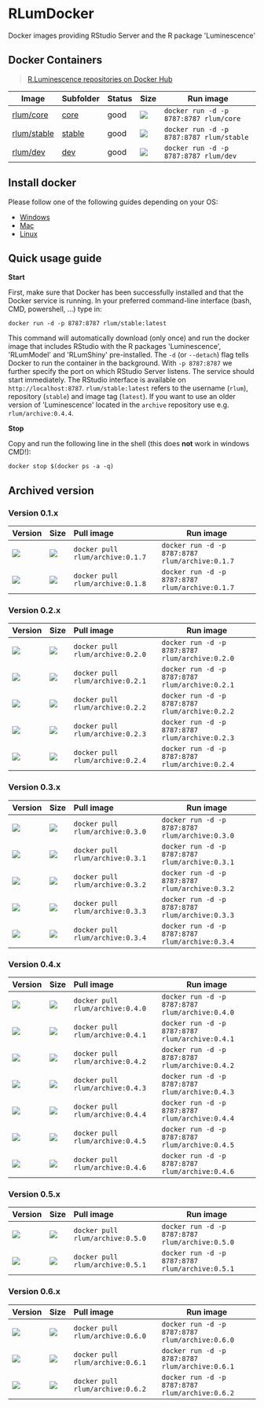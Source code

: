# RLumDocker
Docker images providing RStudio Server and the R package 'Luminescence'

## Docker Containers

> [R.Luminescence repositories on Docker Hub](https://hub.docker.com/u/rlum/)

Image      | Subfolder | Status | Size | Run image
-----------|--------|--------|------|----------
[rlum/core](https://hub.docker.com/r/rlum/core/)  | [core](https://github.com/R-Lum/RLumDocker/tree/master/core)   | good   | [![](https://images.microbadger.com/badges/image/rlum/core.svg)](https://microbadger.com/images/rlum/core) | `docker run -d -p 8787:8787 rlum/core`
[rlum/stable](https://hub.docker.com/r/rlum/stable/)| [stable](https://github.com/R-Lum/RLumDocker/tree/master/stable) | good   | [![](https://images.microbadger.com/badges/image/rlum/stable.svg)](https://microbadger.com/images/rlum/stable) | `docker run -d -p 8787:8787 rlum/stable`
[rlum/dev](https://hub.docker.com/r/rlum/dev/)   | [dev](https://github.com/R-Lum/RLumDocker/tree/master/dev)    | good   | [![](https://images.microbadger.com/badges/image/rlum/dev.svg)](https://microbadger.com/images/rlum/dev) | `docker run -d -p 8787:8787 rlum/dev`

## Install docker

Please follow one of the following guides depending on your OS:

* [Windows](https://docs.docker.com/docker-for-windows/)
* [Mac](https://docs.docker.com/docker-for-mac/)
* [Linux](https://docs.docker.com/engine/installation/linux/)

## Quick usage guide

**Start**

First, make sure that Docker has been successfully installed and that the Docker service is running. In your preferred command-line interface (bash, CMD, powershell, ...) type in:

```
docker run -d -p 8787:8787 rlum/stable:latest
```

This command will automatically download (only once) and run the docker image that includes RStudio with the R packages 'Luminescence', 'RLumModel' and 'RLumShiny' pre-installed. The `-d` (or `--detach`) flag tells Docker to run the container in the background. With `-p 8787:8787` we further specify the port on which RStudio Server listens. The service should start immediately. The RStudio interface is available on `http://localhost:8787`. `rlum/stable:latest` refers to the username (`rlum`), repository (`stable`) and image tag (`latest`). If you want to use an older version of 'Luminescence' located in the `archive` repository use e.g. `rlum/archive:0.4.4`.

**Stop**

Copy and run the following line in the shell (this does **not** work in windows CMD!):

```
docker stop $(docker ps -a -q)
```

## Archived version

### Version 0.1.x

Version  | Size  | Pull image | Run image
:--------|:------|:-----------|----------
[![](https://images.microbadger.com/badges/version/rlum/archive:0.1.7.svg)](https://microbadger.com/images/rlum/archive:0.1.7) | [![](https://images.microbadger.com/badges/image/rlum/archive:0.1.7.svg)](https://microbadger.com/images/rlum/archive:0.1.7) | `docker pull rlum/archive:0.1.7` | `docker run -d -p 8787:8787 rlum/archive:0.1.7`
[![](https://images.microbadger.com/badges/version/rlum/archive:0.1.8.svg)](https://microbadger.com/images/rlum/archive:0.1.8) | [![](https://images.microbadger.com/badges/image/rlum/archive:0.1.8.svg)](https://microbadger.com/images/rlum/archive:0.1.8) | `docker pull rlum/archive:0.1.8` | `docker run -d -p 8787:8787 rlum/archive:0.1.7`

### Version 0.2.x

Version  | Size  | Pull image | Run image
:--------|:------|:-----------|----------
[![](https://images.microbadger.com/badges/version/rlum/archive:0.2.0.svg)](https://microbadger.com/images/rlum/archive:0.2.0) | [![](https://images.microbadger.com/badges/image/rlum/archive:0.2.0.svg)](https://microbadger.com/images/rlum/archive:0.2.0) | `docker pull rlum/archive:0.2.0` | `docker run -d -p 8787:8787 rlum/archive:0.2.0`
[![](https://images.microbadger.com/badges/version/rlum/archive:0.2.1.svg)](https://microbadger.com/images/rlum/archive:0.2.1) | [![](https://images.microbadger.com/badges/image/rlum/archive:0.2.1.svg)](https://microbadger.com/images/rlum/archive:0.2.1) | `docker pull rlum/archive:0.2.1` | `docker run -d -p 8787:8787 rlum/archive:0.2.1`
[![](https://images.microbadger.com/badges/version/rlum/archive:0.2.2.svg)](https://microbadger.com/images/rlum/archive:0.2.2) | [![](https://images.microbadger.com/badges/image/rlum/archive:0.2.2.svg)](https://microbadger.com/images/rlum/archive:0.2.2) | `docker pull rlum/archive:0.2.2` | `docker run -d -p 8787:8787 rlum/archive:0.2.2`
[![](https://images.microbadger.com/badges/version/rlum/archive:0.2.3.svg)](https://microbadger.com/images/rlum/archive:0.2.3) | [![](https://images.microbadger.com/badges/image/rlum/archive:0.2.3.svg)](https://microbadger.com/images/rlum/archive:0.2.3) | `docker pull rlum/archive:0.2.3` | `docker run -d -p 8787:8787 rlum/archive:0.2.3`
[![](https://images.microbadger.com/badges/version/rlum/archive:0.2.4.svg)](https://microbadger.com/images/rlum/archive:0.2.4) | [![](https://images.microbadger.com/badges/image/rlum/archive:0.2.4.svg)](https://microbadger.com/images/rlum/archive:0.2.4) | `docker pull rlum/archive:0.2.4` | `docker run -d -p 8787:8787 rlum/archive:0.2.4`

### Version 0.3.x

Version  | Size  | Pull image | Run image
:--------|:------|:-----------|----------
[![](https://images.microbadger.com/badges/version/rlum/archive:0.3.0.svg)](https://microbadger.com/images/rlum/archive:0.3.0) | [![](https://images.microbadger.com/badges/image/rlum/archive:0.3.0.svg)](https://microbadger.com/images/rlum/archive:0.3.0) | `docker pull rlum/archive:0.3.0` | `docker run -d -p 8787:8787 rlum/archive:0.3.0`
[![](https://images.microbadger.com/badges/version/rlum/archive:0.3.1.svg)](https://microbadger.com/images/rlum/archive:0.3.1) | [![](https://images.microbadger.com/badges/image/rlum/archive:0.3.1.svg)](https://microbadger.com/images/rlum/archive:0.3.1) | `docker pull rlum/archive:0.3.1` | `docker run -d -p 8787:8787 rlum/archive:0.3.1`
[![](https://images.microbadger.com/badges/version/rlum/archive:0.3.2.svg)](https://microbadger.com/images/rlum/archive:0.3.2) | [![](https://images.microbadger.com/badges/image/rlum/archive:0.3.2.svg)](https://microbadger.com/images/rlum/archive:0.3.2) | `docker pull rlum/archive:0.3.2` | `docker run -d -p 8787:8787 rlum/archive:0.3.2`
[![](https://images.microbadger.com/badges/version/rlum/archive:0.3.3.svg)](https://microbadger.com/images/rlum/archive:0.3.3) | [![](https://images.microbadger.com/badges/image/rlum/archive:0.3.3.svg)](https://microbadger.com/images/rlum/archive:0.3.3) | `docker pull rlum/archive:0.3.3` | `docker run -d -p 8787:8787 rlum/archive:0.3.3`
[![](https://images.microbadger.com/badges/version/rlum/archive:0.3.4.svg)](https://microbadger.com/images/rlum/archive:0.3.4) | [![](https://images.microbadger.com/badges/image/rlum/archive:0.3.4.svg)](https://microbadger.com/images/rlum/archive:0.3.4) | `docker pull rlum/archive:0.3.4` | `docker run -d -p 8787:8787 rlum/archive:0.3.4`

### Version 0.4.x

Version  | Size  | Pull image | Run image
:--------|:------|:-----------|----------
[![](https://images.microbadger.com/badges/version/rlum/archive:0.4.0.svg)](https://microbadger.com/images/rlum/archive:0.4.0) | [![](https://images.microbadger.com/badges/image/rlum/archive:0.4.0.svg)](https://microbadger.com/images/rlum/archive:0.4.0) | `docker pull rlum/archive:0.4.0` | `docker run -d -p 8787:8787 rlum/archive:0.4.0`
[![](https://images.microbadger.com/badges/version/rlum/archive:0.4.1.svg)](https://microbadger.com/images/rlum/archive:0.4.1) | [![](https://images.microbadger.com/badges/image/rlum/archive:0.4.1.svg)](https://microbadger.com/images/rlum/archive:0.4.1) | `docker pull rlum/archive:0.4.1` | `docker run -d -p 8787:8787 rlum/archive:0.4.1`
[![](https://images.microbadger.com/badges/version/rlum/archive:0.4.2.svg)](https://microbadger.com/images/rlum/archive:0.4.2) | [![](https://images.microbadger.com/badges/image/rlum/archive:0.4.2.svg)](https://microbadger.com/images/rlum/archive:0.4.2) | `docker pull rlum/archive:0.4.2` | `docker run -d -p 8787:8787 rlum/archive:0.4.2`
[![](https://images.microbadger.com/badges/version/rlum/archive:0.4.3.svg)](https://microbadger.com/images/rlum/archive:0.4.3) | [![](https://images.microbadger.com/badges/image/rlum/archive:0.4.3.svg)](https://microbadger.com/images/rlum/archive:0.4.3) | `docker pull rlum/archive:0.4.3` | `docker run -d -p 8787:8787 rlum/archive:0.4.3`
[![](https://images.microbadger.com/badges/version/rlum/archive:0.4.4.svg)](https://microbadger.com/images/rlum/archive:0.4.4) | [![](https://images.microbadger.com/badges/image/rlum/archive:0.4.4.svg)](https://microbadger.com/images/rlum/archive:0.4.4) | `docker pull rlum/archive:0.4.4` | `docker run -d -p 8787:8787 rlum/archive:0.4.4`
[![](https://images.microbadger.com/badges/version/rlum/archive:0.4.5.svg)](https://microbadger.com/images/rlum/archive:0.4.5) | [![](https://images.microbadger.com/badges/image/rlum/archive:0.4.5.svg)](https://microbadger.com/images/rlum/archive:0.4.5) | `docker pull rlum/archive:0.4.5` | `docker run -d -p 8787:8787 rlum/archive:0.4.5`
[![](https://images.microbadger.com/badges/version/rlum/archive:0.4.6.svg)](https://microbadger.com/images/rlum/archive:0.4.6) | [![](https://images.microbadger.com/badges/image/rlum/archive:0.4.6.svg)](https://microbadger.com/images/rlum/archive:0.4.6) | `docker pull rlum/archive:0.4.6` | `docker run -d -p 8787:8787 rlum/archive:0.4.6`

### Version 0.5.x

Version  | Size  | Pull image | Run image
:--------|:------|:-----------|----------
[![](https://images.microbadger.com/badges/version/rlum/archive:0.5.0.svg)](https://microbadger.com/images/rlum/archive:0.5.0) | [![](https://images.microbadger.com/badges/image/rlum/archive:0.5.0.svg)](https://microbadger.com/images/rlum/archive:0.5.0) | `docker pull rlum/archive:0.5.0` | `docker run -d -p 8787:8787 rlum/archive:0.5.0`
[![](https://images.microbadger.com/badges/version/rlum/archive:0.5.1.svg)](https://microbadger.com/images/rlum/archive:0.5.1) | [![](https://images.microbadger.com/badges/image/rlum/archive:0.5.1.svg)](https://microbadger.com/images/rlum/archive:0.5.1) | `docker pull rlum/archive:0.5.1` | `docker run -d -p 8787:8787 rlum/archive:0.5.1`

### Version 0.6.x

Version  | Size  | Pull image | Run image
:--------|:------|:-----------|----------
[![](https://images.microbadger.com/badges/version/rlum/archive:0.6.0.svg)](https://microbadger.com/images/rlum/archive:0.6.0) | [![](https://images.microbadger.com/badges/image/rlum/archive:0.6.0.svg)](https://microbadger.com/images/rlum/archive:0.6.0) | `docker pull rlum/archive:0.6.0` | `docker run -d -p 8787:8787 rlum/archive:0.6.0`
[![](https://images.microbadger.com/badges/version/rlum/archive:0.6.1.svg)](https://microbadger.com/images/rlum/archive:0.6.1) | [![](https://images.microbadger.com/badges/image/rlum/archive:0.6.1.svg)](https://microbadger.com/images/rlum/archive:0.6.1) | `docker pull rlum/archive:0.6.1` | `docker run -d -p 8787:8787 rlum/archive:0.6.1`
[![](https://images.microbadger.com/badges/version/rlum/archive:0.6.2.svg)](https://microbadger.com/images/rlum/archive:0.6.2) | [![](https://images.microbadger.com/badges/image/rlum/archive:0.6.2.svg)](https://microbadger.com/images/rlum/archive:0.6.2) | `docker pull rlum/archive:0.6.2` | `docker run -d -p 8787:8787 rlum/archive:0.6.2`
